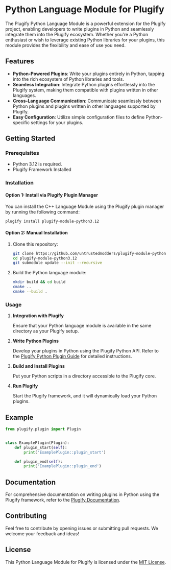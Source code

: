# Python Language Module for Plugify

The Plugify Python Language Module is a powerful extension for the Plugify project, enabling developers to write plugins in Python and seamlessly integrate them into the Plugify ecosystem. Whether you're a Python enthusiast or wish to leverage existing Python libraries for your plugins, this module provides the flexibility and ease of use you need.

## Features

- **Python-Powered Plugins**: Write your plugins entirely in Python, tapping into the rich ecosystem of Python libraries and tools.
- **Seamless Integration**: Integrate Python plugins effortlessly into the Plugify system, making them compatible with plugins written in other languages.
- **Cross-Language Communication**: Communicate seamlessly between Python plugins and plugins written in other languages supported by Plugify.
- **Easy Configuration**: Utilize simple configuration files to define Python-specific settings for your plugins.

## Getting Started

### Prerequisites

- Python 3.12 is required.
- Plugify Framework Installed

### Installation

#### Option 1: Install via Plugify Plugin Manager

You can install the C++ Language Module using the Plugify plugin manager by running the following command:

```bash
plugify install plugify-module-python3.12
```

#### Option 2: Manual Installation

1. Clone this repository:

    ```bash
    git clone https://github.com/untrustedmodders/plugify-module-python3.12.git
    cd plugify-module-python3.12
    git submodule update --init --recursive
    ```

2. Build the Python language module:

    ```bash
    mkdir build && cd build
    cmake ..
    cmake --build .
    ```

### Usage

1. **Integration with Plugify**

   Ensure that your Python language module is available in the same directory as your Plugify setup.

2. **Write Python Plugins**

   Develop your plugins in Python using the Plugify Python API. Refer to the [Plugify Python Plugin Guide](https://untrustedmodders.github.io/en/developing/plugins/first-plugin) for detailed instructions.

3. **Build and Install Plugins**

   Put your Python scripts in a directory accessible to the Plugify core.

4. **Run Plugify**

   Start the Plugify framework, and it will dynamically load your Python plugins.

## Example

```python
from plugify.plugin import Plugin


class ExamplePlugin(Plugin):
	def plugin_start(self):
		print('ExamplePlugin::plugin_start')

	def plugin_end(self):
		print('ExamplePlugin::plugin_end')
```

## Documentation

For comprehensive documentation on writing plugins in Python using the Plugify framework, refer to the [Plugify Documentation](https://untrustedmodders.github.io).

## Contributing

Feel free to contribute by opening issues or submitting pull requests. We welcome your feedback and ideas!

## License

This Python Language Module for Plugify is licensed under the [MIT License](LICENSE).
